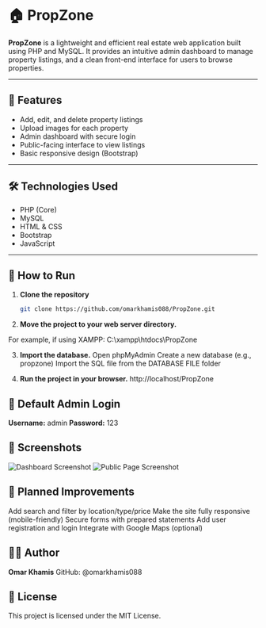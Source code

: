 # 🏠 PropZone

**PropZone** is a lightweight and efficient real estate web application built using PHP and MySQL. It provides an intuitive admin dashboard to manage property listings, and a clean front-end interface for users to browse properties.

---

## 📌 Features

- Add, edit, and delete property listings  
- Upload images for each property  
- Admin dashboard with secure login  
- Public-facing interface to view listings  
- Basic responsive design (Bootstrap)  

---

## 🛠️ Technologies Used

- PHP (Core)
- MySQL
- HTML & CSS
- Bootstrap
- JavaScript

---

## 🚀 How to Run

1. **Clone the repository**

   ```bash
   git clone https://github.com/omarkhamis088/PropZone.git
2. **Move the project to your web server directory.**

For example, if using XAMPP:
C:\xampp\htdocs\PropZone

3. **Import the database.**
Open phpMyAdmin
Create a new database (e.g., propzone)
Import the SQL file from the DATABASE FILE folder

4. **Run the project in your browser.**
http://localhost/PropZone

## 🔐 Default Admin Login
**Username:** admin
**Password:** 123

## 📸 Screenshots
![Dashboard Screenshot](screenshots/dashboard.png)
![Public Page Screenshot](screenshots/public.png)

## 🧭 Planned Improvements
Add search and filter by location/type/price
Make the site fully responsive (mobile-friendly)
Secure forms with prepared statements
Add user registration and login
Integrate with Google Maps (optional)

## 👨‍💻 Author
**Omar Khamis**
GitHub: @omarkhamis088

## 📄 License
This project is licensed under the MIT License.
